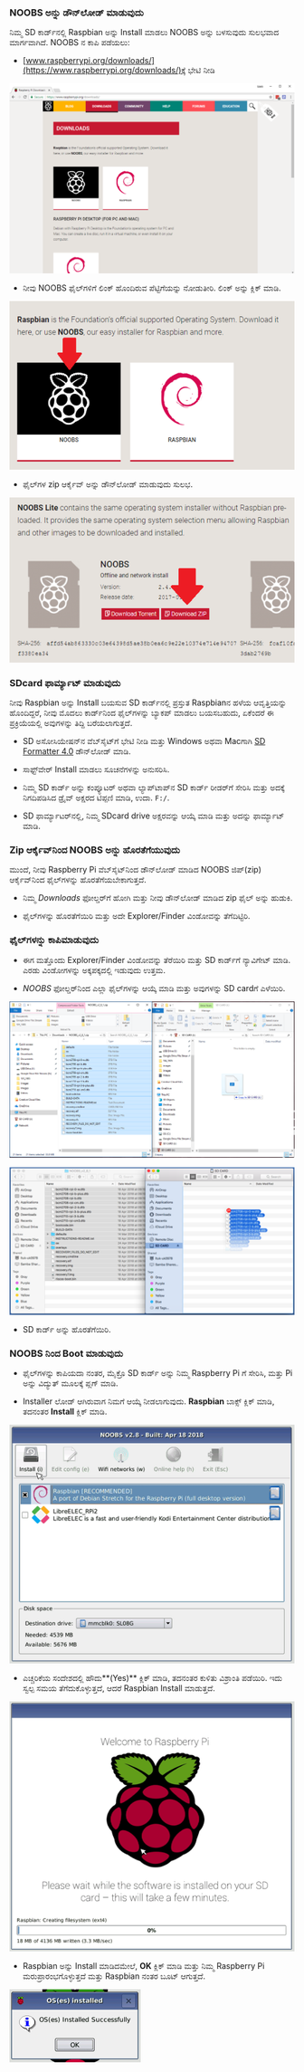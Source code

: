 ### NOOBS ಅನ್ನು ಡೌನ್‌ಲೋಡ್ ಮಾಡುವುದು

ನಿಮ್ಮ SD ಕಾರ್ಡ್‌ನಲ್ಲಿ Raspbian ಅನ್ನು Install ಮಾಡಲು NOOBS ಅನ್ನು ಬಳಸುವುದು ಸುಲಭವಾದ ಮಾರ್ಗವಾಗಿದೆ. NOOBS ನ ಕಾಪಿ ಪಡೆಯಲು:

+ [www.raspberrypi.org/downloads/](https://www.raspberrypi.org/downloads/)ಕ್ಕೆ ಭೇಟಿ ನೀಡಿ

![ಡೌನ್‌ಲೋಡ್‌ಗಳ ಪುಟ](images/downloads-page.png)

+ ನೀವು NOOBS ಫೈಲ್‌ಗಳಿಗೆ ಲಿಂಕ್ ಹೊಂದಿರುವ ಪೆಟ್ಟಿಗೆಯನ್ನು ನೋಡುತೀರಿ. ಲಿಂಕ್ ಅನ್ನು ಕ್ಲಿಕ್ ಮಾಡಿ.

![NOOBS ಕ್ಲಿಕ್ ಮಾಡಿ](images/click-noobs.png)

+ ಫೈಲ್‌ಗಳ zip ಆರ್ಕೈವ್ ಅನ್ನು ಡೌನ್‌ಲೋಡ್ ಮಾಡುವುದು ಸುಲಭ.

![ಜಿಪ್ (zip) ಡೌನ್‌ಲೋಡ್](images/download-zip.png)

### SDcard ಫಾರ್ಮ್ಯಾಟ್ ಮಾಡುವುದು

ನೀವು Raspbian ಅನ್ನು Install ಬಯಸುವ SD ಕಾರ್ಡ್‌ನಲ್ಲಿ ಪ್ರಸ್ತುತ Raspbianನ ಹಳೆಯ ಆವೃತ್ತಿಯನ್ನು ಹೊಂದಿದ್ದರೆ, ನೀವು ಮೊದಲು ಕಾರ್ಡ್‌ನಿಂದ ಫೈಲ್‌ಗಳನ್ನು ಬ್ಯಾಕಪ್ ಮಾಡಲು ಬಯಸಬಹುದು, ಏಕೆಂದರೆ ಈ ಪ್ರಕ್ರಿಯೆಯಲ್ಲಿ ಅವುಗಳನ್ನು ತಿದ್ದಿ ಬರೆಯಲಾಗುತ್ತದೆ.

+ SD ಅಸೋಸಿಯೇಷನ್‌ನ ವೆಬ್‌ಸೈಟ್‌ಗೆ ಭೇಟಿ ನೀಡಿ ಮತ್ತು Windows ಅಥವಾ Macಗಾಗಿ [SD Formatter 4.0](https://www.sdcard.org/downloads/formatter_4/index.html) ಡೌನ್‌ಲೋಡ್ ಮಾಡಿ.

+ ಸಾಫ್ಟ್‌ವೇರ್ Install ಮಾಡಲು ಸೂಚನೆಗಳನ್ನು ಅನುಸರಿಸಿ.

+ ನಿಮ್ಮ SD ಕಾರ್ಡ್ ಅನ್ನು ಕಂಪ್ಯೂಟರ್ ಅಥವಾ ಲ್ಯಾಪ್‌ಟಾಪ್‌ನ SD ಕಾರ್ಡ್ ರೀಡರ್‌ಗೆ ಸೇರಿಸಿ ಮತ್ತು ಅದಕ್ಕೆ ನಿಗದಿಪಡಿಸಿದ ಡ್ರೈವ್ ಅಕ್ಷರದ ಟಿಪ್ಪಣಿ ಮಾಡಿ, ಉದಾ. `F:/`.

+ SD ಫಾರ್ಮ್ಯಾಟರ್‌ನಲ್ಲಿ, ನಿಮ್ಮ SDcard drive ಅಕ್ಷರವನ್ನು ಆಯ್ಕೆ ಮಾಡಿ ಮತ್ತು ಅದನ್ನು ಫಾರ್ಮ್ಯಾಟ್ ಮಾಡಿ.

### Zip ಆರ್ಕೈವ್‌ನಿಂದ NOOBS ಅನ್ನು ಹೊರತೆಗೆಯುವುದು

ಮುಂದೆ, ನೀವು Raspberry Pi ವೆಬ್‌ಸೈಟ್‌ನಿಂದ ಡೌನ್‌ಲೋಡ್ ಮಾಡಿದ NOOBS ಜಿಪ್(zip) ಆರ್ಕೈವ್‌ನಿಂದ ಫೈಲ್‌ಗಳನ್ನು ಹೊರತೆಗೆಯಬೇಕಾಗುತ್ತದೆ.

+ ನಿಮ್ಮ *Downloads* ಫೋಲ್ಡರ್‌ಗೆ ಹೋಗಿ ಮತ್ತು ನೀವು ಡೌನ್‌ಲೋಡ್ ಮಾಡಿದ zip ಫೈಲ್ ಅನ್ನು ಹುಡುಕಿ.

+ ಫೈಲ್‌ಗಳನ್ನು ಹೊರತೆಗೆಯಿರಿ ಮತ್ತು ಅದೇ Explorer/Finder ವಿಂಡೋವನ್ನು ತೆಗೆದಿಟ್ಟಿರಿ.

### ಫೈಲ್‌ಗಳನ್ನು ಕಾಪಿಮಾಡುವುದು

+ ಈಗ ಮತ್ತೊಂದು Explorer/Finder ವಿಂಡೋವನ್ನು ತೆರೆಯಿರಿ ಮತ್ತು SD ಕಾರ್ಡ್‌ಗೆ ನ್ಯಾವಿಗೇಟ್ ಮಾಡಿ. ಎರಡು ವಿಂಡೋಗಳನ್ನು ಅಕ್ಕಪಕ್ಕದಲ್ಲಿ ಇಡುವುದು ಉತ್ತಮ.

+ *NOOBS* ಫೋಲ್ಡರ್‌ನಿಂದ ಎಲ್ಲಾ ಫೈಲ್‌ಗಳನ್ನು ಆಯ್ಕೆ ಮಾಡಿ ಮತ್ತು ಅವುಗಳನ್ನು SD card‌ಗೆ ಎಳೆಯಿರಿ.

![windows ಕಾಪಿ](images/copy3.png)

![macOS ಕಾಪಿ](images/macos_copy.png)

+ SD ಕಾರ್ಡ್ ಅನ್ನು ಹೊರತೆಗೆಯಿರಿ.

### NOOBS ನಿಂದ Boot ಮಾಡುವುದು

+ ಫೈಲ್‌ಗಳನ್ನು ಕಾಪಿಯದಾ ನಂತರ, ಮೈಕ್ರೊ SD ಕಾರ್ಡ್ ಅನ್ನು ನಿಮ್ಮ Raspberry Pi ಗೆ ಸೇರಿಸಿ, ಮತ್ತು Pi ಅನ್ನು ವಿದ್ಯುತ್ ಮೂಲಕ್ಕೆ ಪ್ಲಗ್ ಮಾಡಿ.

+ Installer ಲೋಡ್ ಆಗಿರುವಾಗ ನಿಮಗೆ ಆಯ್ಕೆ ನೀಡಲಾಗುವುದು. **Raspbian** ಬಾಕ್ಸ್ ಕ್ಲಿಕ್ ಮಾಡಿ, ತದನಂತರ **Install** ಕ್ಲಿಕ್ ಮಾಡಿ.

![install](images/install.png)

+ ಎಚ್ಚರಿಕೆಯ ಸಂದೇಶದಲ್ಲಿ ಹೌದು**(Yes)** ಕ್ಲಿಕ್ ಮಾಡಿ, ತದನಂತರ ಕುಳಿತು ವಿಶ್ರಾಂತಿ ಪಡೆಯಿರಿ. ಇದು ಸ್ವಲ್ಪ ಸಮಯ ತೆಗೆದುಕೊಳ್ಳುತ್ತದೆ, ಆದರೆ Raspbian Install ಮಾಡುತ್ತದೆ.

![install ಆಗುತ್ತಿರುವುದು](images/installing.png)

+ Raspbian ಅನ್ನು Install ಮಾಡಿದಮೇಲೆ, **OK** ಕ್ಲಿಕ್ ಮಾಡಿ ಮತ್ತು ನಿಮ್ಮ Raspberry Pi ಮರುಪ್ರಾರಂಭಗೊಳ್ಳುತ್ತದೆ ಮತ್ತು Raspbian ನಂತರ ಬೂಟ್ ಆಗುತ್ತದೆ.

![install ಆಗಿರುವುದು](images/installed.png)
